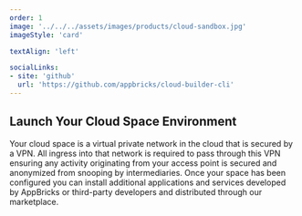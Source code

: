 ```yaml
---
order: 1
image: '../../../assets/images/products/cloud-sandbox.jpg'
imageStyle: 'card'

textAlign: 'left'

socialLinks:
- site: 'github'
  url: 'https://github.com/appbricks/cloud-builder-cli'
---
```


## Launch Your Cloud Space Environment

Your cloud space is a virtual private network in the cloud that is secured by a VPN. All ingress into that network is required to pass through this VPN ensuring any activity originating from your access point is secured and anonymized from snooping by intermediaries. Once your space has been configured you can install additional applications and services developed by AppBricks or third-party developers and distributed through our marketplace.
